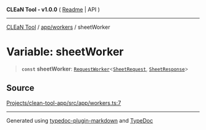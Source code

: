 **CLEaN Tool - v1.0.0** ( [Readme](../../../README.md) \| API )

***

[CLEaN Tool](../../../modules.md) / [app/workers](../README.md) / sheetWorker

# Variable: sheetWorker

> **`const`** **sheetWorker**: [`RequestWorker`](../../../types/workers/interfaces/RequestWorker.md)\<[`SheetRequest`](../../../workers/sheet/type-aliases/SheetRequest.md), [`SheetResponse`](../../../workers/sheet/type-aliases/SheetResponse.md)\>

## Source

[Projects/clean-tool-app/src/app/workers.ts:7](https://github.com/yuckyh/clean-tool-app/)

***

Generated using [typedoc-plugin-markdown](https://www.npmjs.com/package/typedoc-plugin-markdown) and [TypeDoc](https://typedoc.org/)
